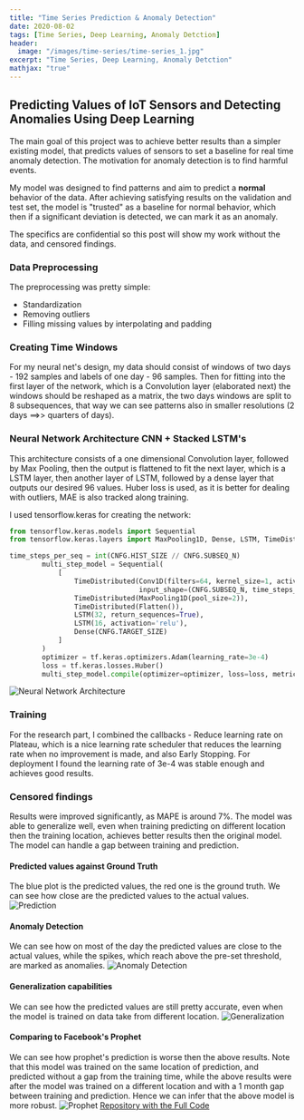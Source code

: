 ```yaml
---
title: "Time Series Prediction & Anomaly Detection"
date: 2020-08-02
tags: [Time Series, Deep Learning, Anomaly Detction]
header:
  image: "/images/time-series/time-series_1.jpg"
excerpt: "Time Series, Deep Learning, Anomaly Detction"
mathjax: "true"
---
```



## Predicting Values of IoT Sensors and Detecting Anomalies Using Deep Learning

The main goal of this project was to achieve better results than a simpler existing model, that predicts values of sensors to set a baseline for real time anomaly detection.
The motivation for anomaly detection is to find harmful events.

My model was designed to find patterns and aim to predict a **normal** behavior of the data.
After achieving satisfying results on the validation and test set, the model is "trusted" as a baseline for normal behavior, which then if a significant deviation is detected, we can mark it as an anomaly.

The specifics are confidential so this post will show my work without the data, and censored findings.

### Data Preprocessing
The preprocessing was pretty simple:
* Standardization
* Removing outliers
* Filling missing values by interpolating and padding

### Creating Time Windows

For my neural net's design, my data should consist of windows of two days - 192 samples and labels of one day - 96 samples.
Then for fitting into the first layer of the network, which is a Convolution layer (elaborated next) the windows should be reshaped as a matrix, the two days windows are split to 8 subsequences, that way we can see patterns also in smaller resolutions (2 days ==>> quarters of days).

### Neural Network Architecture CNN + Stacked LSTM's

This architecture consists of a one  dimensional Convolution layer, followed by Max Pooling,
then the output is flattened to fit the next layer, which is a LSTM layer, then another layer of LSTM, followed by a dense layer that outputs our desired 96 values.
Huber loss is used, as it is better for dealing with outliers, MAE is also tracked along training.

I used tensorflow.keras for creating the network:
```python
from tensorflow.keras.models import Sequential
from tensorflow.keras.layers import MaxPooling1D, Dense, LSTM, TimeDistributed, Conv1D, Flatten

time_steps_per_seq = int(CNFG.HIST_SIZE // CNFG.SUBSEQ_N)
        multi_step_model = Sequential(
            [
                TimeDistributed(Conv1D(filters=64, kernel_size=1, activation='relu'),
                                input_shape=(CNFG.SUBSEQ_N, time_steps_per_seq, 1)),
                TimeDistributed(MaxPooling1D(pool_size=2)),
                TimeDistributed(Flatten()),
                LSTM(32, return_sequences=True),
                LSTM(16, activation='relu'),
                Dense(CNFG.TARGET_SIZE)
            ]
        )
        optimizer = tf.keras.optimizers.Adam(learning_rate=3e-4)
        loss = tf.keras.losses.Huber()
        multi_step_model.compile(optimizer=optimizer, loss=loss, metrics=["mae"])
```

<img src="{{ site.url }}{{ site.baseurl }}/images/time-series/nn.png" alt="Neural Network Architecture">

### Training
For the research part, I combined the callbacks - Reduce learning rate on Plateau, which is a nice learning rate scheduler that reduces the learning rate when no improvement is made, and also Early Stopping.
For deployment I found the learning rate of 3e-4 was stable enough and achieves good results.
### Censored findings
Results were improved significantly, as MAPE is around 7%.
The model was able to generalize well, even when training predicting on different location then the training location, achieves better results then the original model.
The model can handle a gap between training and prediction.

#### Predicted values against Ground Truth
The blue plot is the predicted values, the red one is the ground truth.
We can see how close are the predicted values to the actual values.
<img src="{{ site.url }}{{ site.baseurl }}/images/time-series/pred_org.png" alt="Prediction">

#### Anomaly Detection
We can see how on most of the day the predicted values are close to the actual values, while the spikes, which reach above the pre-set threshold, are marked as anomalies.
<img src="{{ site.url }}{{ site.baseurl }}/images/time-series/anomaly_org.png" alt="Anomaly Detection">

#### Generalization capabilities
We can see how the predicted values are still pretty accurate, even when the model is trained on data take from different location.
<img src="{{ site.url }}{{ site.baseurl }}/images/time-series/generalization_org.png" alt="Generalization">

#### Comparing to Facebook's Prophet
We can see how prophet's prediction is worse then the above results.
Note that this model was trained on the same location of prediction, and predicted without a gap from the training time, while the above results were after the model was trained on a different location and with a 1 month gap between training and prediction. Hence we can infer that the above model is more robust.
<img src="{{ site.url }}{{ site.baseurl }}/images/time-series/prophet_org.png" alt="Prophet">
[Repository with the Full Code](https://github.com/amitf1/Conv_LSTM_Time_Series_Prediction)
